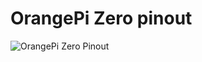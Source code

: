 # OrangePi Zero pinout
![OrangePi Zero Pinout](https://opi-gpio.readthedocs.io/en/latest/_images/OrangePi_Zero_Pinout_header.jpg)
